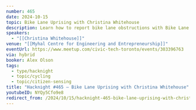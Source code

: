 ```yaml
---
number: 465
date: 2024-10-15
topic: Bike Lane Uprising with Christina Whitehouse
description: Learn how to report bike lane obstructions with Bike Lane Uprising's mobile app. Hear firsthand how we got started and what we've been able to do to make biking safer.
speakers:
  - "[[Christina Whitehouse]]"
venue: "[[Myhal Centre for Engineering and Entrepreneurship]]"
eventUrl: https://www.meetup.com/civic-tech-toronto/events/303396763
via: hybrid
booker: Alex Olson
tags:
  - type/hacknight
  - topic/cycling
  - topic/citizen-sensing
title: "Hacknight #465 – Bike Lane Uprising with Christina Whitehouse"
youtubeID: NYQy5Cfo9e8
redirect_from: /2024/10/15/hacknight-465-bike-lane-uprising-with-christina-whitehouse-with-christina-whitehouse/
---
```


